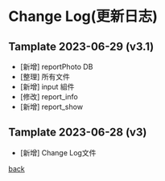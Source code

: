 # Change Log(更新日志)
## Tamplate 2023-06-29 (v3.1)
- [新增] reportPhoto DB
- [整理] 所有文件
- [新增] input 組件
- [修改] report_info 
- [新增] report_show

## Tamplate 2023-06-28 (v3)
- [新增] Change Log文件

[back]()